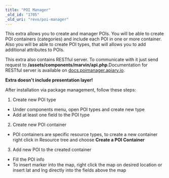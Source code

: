 ```yaml
---
title: "POI Manager"
_old_id: "1705"
_old_uri: "revo/poi-manager"
---
```


 This extra allows you to create and manager POIs. You will be able to create POI containers (categories) and include each POI in one or more container. Also you will be able to create POI types, that will allows you to add additional attributes to POIs.

 This extra also contains RESTful server. To communicate with it just send request to **/assets/components/marvin/api.php**.Documentation for RESTful server is available on [docs.poimanager.apiary.io](http://docs.poimanager.apiary.io).

 **Extra doesn't include presentation layer!**

 After installation via package management, follow these steps:

1. Create new POI type 
  - Under components menu, open POI types and create new type
  - Add at least one field to the POI type
2. Create new POI container 
  - POI containers are specific resource types, to create a new container right click in Resource tree and choose **Create a POI Container**
3. Add new POI to the created container
  - Fill the POI info
  - To insert marker into the map, right click the map on desired location or insert lat and lng directly into the fields above the map